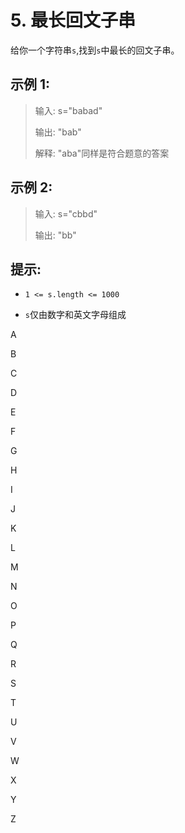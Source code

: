 # 5. 最长回文子串

给你一个字符串`s`,找到`s`中最长的回文子串。

## 示例 1:

> 输入: s="babad"
>
> 输出: "bab"
>
> 解释: "aba"同样是符合题意的答案

## 示例 2:

> 输入: s="cbbd"
>
> 输出: "bb"

## 提示:

- `1 <= s.length <= 1000`

- `s`仅由数字和英文字母组成

A

B

C

D

E

F

G

H

I

J

K

L

M

N

O

P

Q

R

S

T

U

V

W

X

Y

Z
